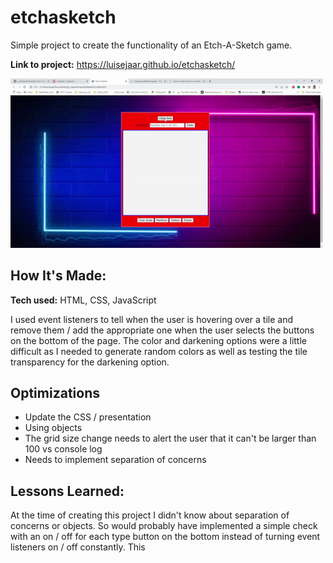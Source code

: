 # etchasketch
Simple project to create the functionality of an Etch-A-Sketch game. 

**Link to project:** https://luisejaar.github.io/etchasketch/

<img src="/assets/functionality.gif" alt="Etch-A-Sketch" width="500"/>

## How It's Made:

**Tech used:** HTML, CSS, JavaScript

I used event listeners to tell when the user is hovering over a tile and remove them / add the appropriate one when the user selects the buttons on the bottom of the page. The color and darkening options were a little difficult as I needed to generate random colors as well as testing the tile transparency for the darkening option.

## Optimizations

- Update the CSS / presentation
- Using objects
- The grid size change needs to alert the user that it can't be larger than 100 vs console log
- Needs to implement separation of concerns

## Lessons Learned:

At the time of creating this project I didn't know about separation of concerns or objects. So would probably have implemented a simple check
with an on / off for each type button on the bottom instead of turning event listeners on / off constantly. This 
